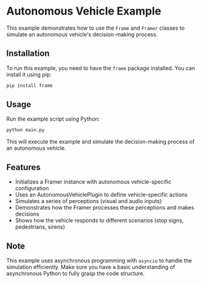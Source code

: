 # Autonomous Vehicle Example

This example demonstrates how to use the `Frame` and `Framer` classes to simulate an autonomous vehicle's decision-making process.

## Installation

To run this example, you need to have the `frame` package installed. You can install it using pip:

```bash
pip install frame
```

## Usage

Run the example script using Python:

```bash
python main.py
```

This will execute the example and simulate the decision-making process of an autonomous vehicle.

## Features

- Initializes a Framer instance with autonomous vehicle-specific configuration
- Uses an AutonomousVehiclePlugin to define vehicle-specific actions
- Simulates a series of perceptions (visual and audio inputs)
- Demonstrates how the Framer processes these perceptions and makes decisions
- Shows how the vehicle responds to different scenarios (stop signs, pedestrians, sirens)

## Note

This example uses asynchronous programming with `asyncio` to handle the simulation efficiently. Make sure you have a basic understanding of asynchronous Python to fully grasp the code structure.
